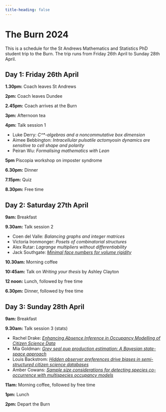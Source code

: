 ```yaml
---
title-heading: false
---
```


# The Burn 2024

This is a schedule for the St Andrews Mathematics and Statistics PhD student trip to the Burn.
The trip runs from Friday 26th April to Sunday 28th April.

## Day 1: Friday 26th April

**1.30pm:** Coach leaves St Andrews

**2pm:** Coach leaves Dundee

**2.45pm:** Coach arrives at the Burn

**3pm:** Afternoon tea

**4pm:** Talk session 1

* Luke Derry: *C^\*-algebras and a noncommutative box dimension*
* Aimee Bebbington: *Intracellular pulsatile actomyosin dynamics are sensitive to cell shape and polarity*
* Peiran Wu: *Formalising mathematics with Lean*


**5pm** Piscopia workshop on imposter syndrome

**6.30pm:** Dinner

**7.15pm:** Quiz

**8.30pm:** Free time

## Day 2: Saturday 27th April

**9am:** Breakfast

**9.30am:** Talk session 2
* Coen del Valle: *Balancing graphs and integer matrices*
* Victoria Ironmonger: *Posets of combinatorial structures*
* Alex Rutar: *Lagrange multipliers without differentiability*
* Jack Southgate: *[Minimal face numbers for volume rigidity](burn-talks/js.md)*

**10.30am:** Morning coffee

**10:45am:** Talk on *Writing your thesis* by Ashley Clayton

**12 noon:** Lunch, followed by free time

**6.30pm:** Dinner, followed by free time


## Day 3: Sunday 28th April

**9am:** Breakfast

**9.30am:** Talk session 3 (stats)
* Rachel Drake: *[Enhancing Absence Inference in Occupancy Modelling of Citizen Science Data](burn-talks/rd.md)*
* Mia Goldman: *[Grey seal pup production estimation: A Bayesian state-space approach](burn-talks/mg.md)*
* Louis Backstrom: *[Hidden observer preferences drive biases in semi-structured citizen science databases](burn-talks/lb.md)*
* Amber Cowans: *[Sample size considerations for detecting species co-occurrence with multispecies occupancy models](burn-talks/ac.md)*

**11am:** Morning coffee, followed by free time

**1pm:** Lunch

**2pm:** Depart the Burn
